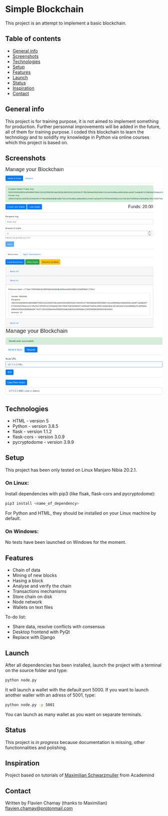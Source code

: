 # Simple Blockchain
This project is an attempt to implement a basic blockchain.

## Table of contents
* [General info](#general-info)
* [Screenshots](#screenshots)
* [Technologies](#technologies)
* [Setup](#setup)
* [Features](#features)
* [Launch](#launch)
* [Status](#status)
* [Inspiration](#inspiration)
* [Contact](#contact)

## General info
This project is for training purpose, it is not aimed to implement something for production.
Further personnal improvements will be added in the future, all of them for training purpose.
I coded this blockchain to learn the technology and to solidify my knowledge in Python via online courses which this project is based on. 

## Screenshots
![FrontEnd wallet & blockchain](./screenshots/screenshotBlockchain1.png)
![FrontEnd network manager](./screenshots/screenshotBlockchain2.png)

## Technologies
* HTML - version 5
* Python - version 3.8.5
* flask - version 1.1.2
* flask-cors - version 3.0.9
* pycryptodome - version 3.9.9

## Setup
This project has been only tested on Linux Manjaro Nibia 20.2.1.
### On Linux:
Install dependencies with pip3 (like flsak, flask-cors and pycryptodome):
```bash
pip3 install <name_of_dependency>
```
For Python and HTML, they should be installed on your Linux machine by default.

### On Windows:
No tests have been launched on Windows for the moment.

## Features
* Chain of data
* Mining of new blocks 
* Hasing a block
* Analyse and verify the chain
* Transactions mechanisms
* Store chain on disk
* Node network
* Wallets on text files

To-do list:
* Share data, resolve conflicts with consensus
* Desktop frontend with PyQt
* Replace with Django

## Launch
After all dependencies has been installed, launch the project with a terminal on the source folder and type:
```bash
python node.py
```
It will launch a wallet with the default port 5000.
If you want to launch another waller with an adress of 5001, type:
```bash
python node.py -p 5001
```
You can launch as many wallet as you want on separate terminals.

## Status
This project is _in progress_ because documentation is missing, other functionnalities and polishing.

## Inspiration
Project based on tutorials of [Maximilian Schwarzmuller](https://github.com/maxschwarzmueller) from Academind 

## Contact
Written by Flavien Chamay (thanks to Maximilian) [flavien.chamay@protonmail.com](https://protonmail.com)
